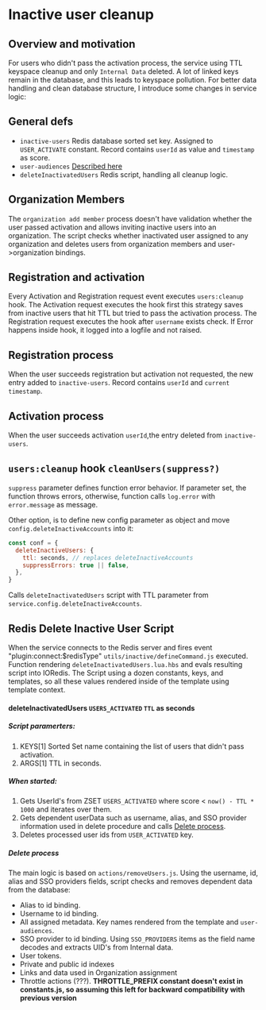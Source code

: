 # Inactive user cleanup

## Overview and motivation
For users who didn't pass the activation process, the service using TTL keyspace cleanup and only `Internal Data` deleted.
A lot of linked keys remain in the database, and this leads to keyspace pollution.
For better data handling and clean database structure, I introduce some changes in service logic:

## General defs
  - `inactive-users`
  Redis database sorted set key. Assigned to `USER_ACTIVATE` constant.
  Record contains `userId` as value and `timestamp` as score. 
  - `user-audiences` [Described here](update_metadata_lua.md#audience-list-update)
  - `deleteInactivatedUsers` Redis script, handling all cleanup logic.

## Organization Members
The `organization add member` process doesn't have validation whether the user passed activation and allows
inviting inactive users into an organization. The script checks whether inactivated user assigned to any organization
and deletes users from organization members and user->organization bindings.

## Registration and activation
Every Activation and Registration request event executes  `users:cleanup`  hook.
The Activation request executes the hook first this strategy saves from inactive
users that hit TTL but tried to pass the activation process.
The Registration request executes the hook after `username` exists check.
If Error happens inside hook, it logged into a logfile and not raised.

## Registration process
When the user succeeds registration but activation not requested, the new entry added to `inactive-users`.
Record contains `userId` and `current timestamp`.

## Activation process
When the user succeeds activation `userId`,the entry deleted from `inactive-users`.

## `users:cleanup` hook `cleanUsers(suppress?)`
`suppress` parameter defines function error behavior. If parameter set, the function throws errors,
otherwise, function calls `log.error` with `error.message` as message.

Other option, is to define new config parameter as object and move `config.deleteInactiveAccounts` into it:
```javascript
const conf = {
  deleteInactiveUsers: {
    ttl: seconds, // replaces deleteInactiveAccounts
    suppressErrors: true || false,
  },
}
```
Calls `deleteInactivatedUsers` script with TTL parameter from `service.config.deleteInactiveAccounts`.

## Redis Delete Inactive User Script
When the service connects to the Redis server and fires event "plugin:connect:$redisType" `utils/inactive/defineCommand.js` executed.
Function rendering `deleteInactivatedUsers.lua.hbs` and evals resulting script into IORedis.
The Script using a dozen constants, keys, and templates, so all these values rendered inside of the template using template context.

#### deleteInactivatedUsers `USERS_ACTIVATED` `TTL` as seconds
##### Script paramerters:
1. KEYS[1] Sorted Set name containing the list of users that didn't pass activation.
2. ARGS[1] TTL in seconds.

##### When started:
1. Gets UserId's from ZSET `USERS_ACTIVATED` where score < `now() - TTL * 1000` and iterates over them.
2. Gets dependent userData such as username, alias, and SSO provider information used in delete procedure and calls [Delete process](#delete-process).
3. Deletes processed user ids from `USER_ACTIVATED` key.

##### Delete process 
The main logic is based on `actions/removeUsers.js`.
Using the username, id, alias and SSO providers fields, script checks and removes dependent data from the database:
* Alias to id binding.
* Username to id binding.
* All assigned metadata. Key names rendered from the template and `user-audiences`.
* SSO provider to id binding. Using `SSO_PROVIDERS` items as the field name decodes and extracts UID's from Internal data.
* User tokens.
* Private and public id indexes
* Links and data used in Organization assignment
* Throttle actions (???). **THROTTLE_PREFIX constant doesn't exist in constants.js, so assuming this left for backward
 compatibility with previous version**
